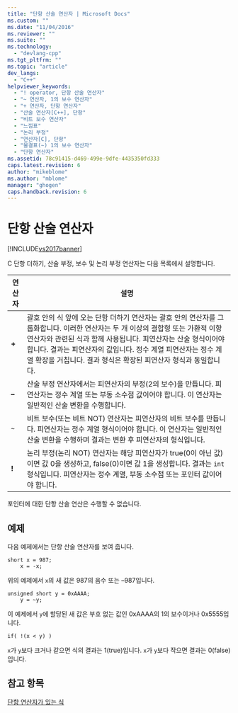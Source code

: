 ```yaml
---
title: "단항 산술 연산자 | Microsoft Docs"
ms.custom: ""
ms.date: "11/04/2016"
ms.reviewer: ""
ms.suite: ""
ms.technology: 
  - "devlang-cpp"
ms.tgt_pltfrm: ""
ms.topic: "article"
dev_langs: 
  - "C++"
helpviewer_keywords: 
  - "! operator, 단항 산술 연산자"
  - "~ 연산자, 1의 보수 연산자"
  - "+ 연산자, 단항 연산자"
  - "산술 연산자[C++], 단항"
  - "비트 보수 연산자"
  - "느낌표"
  - "논리 부정"
  - "연산자[C], 단항"
  - "물결표(~) 1의 보수 연산자"
  - "단항 연산자"
ms.assetid: 78c91415-d469-499e-9dfe-4435350fd333
caps.latest.revision: 6
author: "mikeblome"
ms.author: "mblome"
manager: "ghogen"
caps.handback.revision: 6
---
```

# 단항 산술 연산자
[!INCLUDE[vs2017banner](../assembler/inline/includes/vs2017banner.md)]

C 단항 더하기, 산술 부정, 보수 및 논리 부정 연산자는 다음 목록에서 설명합니다.  
  
|연산자|설명|  
|---------|--------|  
|**\+**|괄호 안의 식 앞에 오는 단항 더하기 연산자는 괄호 안의 연산자를 그룹화합니다.  이러한 연산자는 두 개 이상의 결합형 또는 가환적 이항 연산자와 관련된 식과 함께 사용됩니다.  피연산자는 산술 형식이어야 합니다.  결과는 피연산자의 값입니다.  정수 계열 피연산자는 정수 계열 확장을 거칩니다.  결과 형식은 확장된 피연산자 형식과 동일합니다.|  
|**–**|산술 부정 연산자에서는 피연산자의 부정\(2의 보수\)을 만듭니다.  피연산자는 정수 계열 또는 부동 소수점 값이어야 합니다.  이 연산자는 일반적인 산술 변환을 수행합니다.|  
|`~`|비트 보수\(또는 비트 NOT\) 연산자는 피연산자의 비트 보수를 만듭니다.  피연산자는 정수 계열 형식이어야 합니다.  이 연산자는 일반적인 산술 변환을 수행하며 결과는 변환 후 피연산자의 형식입니다.|  
|**\!**|논리 부정\(논리 NOT\) 연산자는 해당 피연산자가 true\(0이 아닌 값\)이면 값 0을 생성하고, false\(0\)이면 값 1을 생성합니다.  결과는 `int` 형식입니다.  피연산자는 정수 계열, 부동 소수점 또는 포인터 값이어야 합니다.|  
  
 포인터에 대한 단항 산술 연산은 수행할 수 없습니다.  
  
## 예제  
 다음 예제에서는 단항 산술 연산자를 보여 줍니다.  
  
```  
short x = 987;  
    x = -x;  
```  
  
 위의 예제에서 `x`의 새 값은 987의 음수 또는 –987입니다.  
  
```  
unsigned short y = 0xAAAA;  
    y = ~y;  
```  
  
 이 예제에서 `y`에 할당된 새 값은 부호 없는 값인 0xAAAA의 1의 보수이거나 0x5555입니다.  
  
```  
if( !(x < y) )  
```  
  
 `x`가 `y`보다 크거나 같으면 식의 결과는 1\(true\)입니다.  `x`가 `y`보다 작으면 결과는 0\(false\)입니다.  
  
## 참고 항목  
 [단항 연산자가 있는 식](../cpp/expressions-with-unary-operators.md)